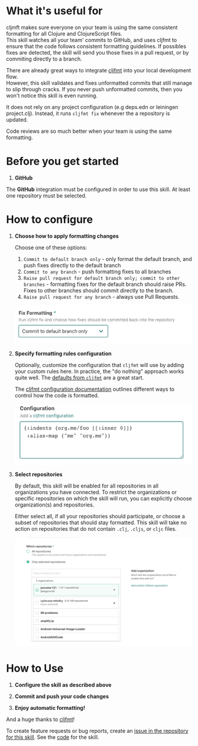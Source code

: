 # What it's useful for

cljmft makes sure everyone on your team is using the same consistent formatting
for all Clojure and ClojureScript files.  
This skill watches all your team' commits to GitHub, and uses cljfmt to ensure
that the code follows consistent formatting guidelines. If possibles fixes are
detected, the skill will send you those fixes in a pull request, or by commiting
directly to a branch.

There are already great ways to integrate [cljfmt][cljfmt] into your local
development flow.  
However, this skill validates and fixes unformatted commits that still manage to
slip through cracks. If you never push unformatted commits, then you won't
notice this skill is even running.

It does not rely on any project configuration (e.g deps.edn or leiningen
project.clj). Instead, it runs `cljfmt fix` whenever the a repository is
updated.

Code reviews are so much better when your team is using the same formatting.

# Before you get started

1.  **GitHub**

The **GitHub** integration must be configured in order to use this skill. At
least one repository must be selected.

# How to configure

1.  **Choose how to apply formatting changes**

    Choose one of these options:

    1. `Commit to default branch only` - only format the default branch, and
       push fixes directly to the default branch
    2. `Commit to any branch` - push formatting fixes to all branches
    3. `Raise pull request for default branch only; commit to other branches` -
       formatting fixes for the default branch should raise PRs. Fixes to other
       branches should commit directly to the branch.
    4. `Raise pull request for any branch` - always use Pull Requests.

    ![screenshot1](docs/images/screenshot1.png)

2.  **Specify formatting rules configuration**

    Optionally, customize the configuration that `cljfmt` will use by adding
    your custom rules here. In practice, the "do nothing" approach works quite
    well. The
    [defaults from `cljfmt`](https://github.com/weavejester/cljfmt/blob/master/cljfmt/resources/cljfmt/indents/clojure.clj)
    are a great start.

    The [cljfmt configuration documentation][configuration] outlines different
    ways to control how the code is formatted.

    ![screenshot2](docs/images/screenshot2.png)

3.  **Select repositories**

    By default, this skill will be enabled for all repositories in all
    organizations you have connected. To restrict the organizations or specific
    repositories on which the skill will run, you can explicitly choose
    organization(s) and repositories.

    Either select all, if all your repositories should participate, or choose a
    subset of repositories that should stay formatted. This skill will take no
    action on repositories that do not contain `.clj`, `.cljs`, or `cljc` files.

    ![repo-filter](docs/images/repo-filter.png)

# How to Use

1. **Configure the skill as described above**

1. **Commit and push your code changes**

1. **Enjoy automatic formatting!**

And a huge thanks to [cljfmt][cljfmt]!

To create feature requests or bug reports, create an
[issue in the repository for this skill](https://github.com/atomist-skills/cljfmt-skill/issues).
See the [code](https://github.com/atomist-skills/cljfmt-skill) for the skill.

[cljfmt]: https://github.com/weavejester/cljfmt
[editor-support]: https://github.com/weavejester/cljfmt#editor-support
[configuration]: https://github.com/weavejester/cljfmt#configuration
